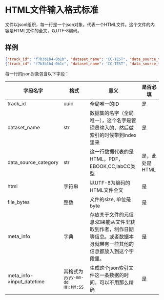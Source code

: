 # HTML文件输入格式标准

文件以jsonl组织，每一行是一个json对象，代表一个HTML文件。这个文件的内容是HTML文件的全文，以UTF-8编码。

## 样例

```json
{"track_id": "f7b3b1b4-0b1b", "dataset_name": "CC-TEST", "data_source_type": "HTML",  "html": "<html>.../html>", "file_bytes": 1000, "meta_info": {"input_datetime": "2020-01-01 00:00:00"}}
{"track_id": "f7b3b1b4-0b1c", "dataset_name": "CC-TEST", "data_source_type": "HTML",  "html": "<html>...</html>", "file_bytes": 1000, "meta_info": {"input_datetime": "2020-01-01 00:00:00"}}
```

每一行的json对象包含以下字段：

| 字段名字                  | 格式                           | 意义                                                                                                                | 是否必填        |
| ------------------------- | ------------------------------ | ------------------------------------------------------------------------------------------------------------------- | --------------- |
| track_id                  | uuid                           | 全局唯一的ID                                                                                                        | 是              |
| dataset_name              | str                            | 数据集的名字（全局唯一），这个名字是管理员输入的，然后做索引的时候带到index里来                                     | 是              |
| data_source_category      | str                            | 这一行数据代表的是HTML，PDF，EBOOK,CC,labCC类型                                                                     | 是，此处是 HTML |
| html                      | 字符串                         | 以UTF-8为编码的HTML文件全文                                                                                         | 是              |
| file_bytes                | 整数                           | 文件的size, 单位是byte                                                                                              | 是              |
| meta_info                 | 字典                           | 存放关于文件的元信息:如果能从文件里获取到作者，制作日期等信息。或者数据本身就带有一些其他的信息都放入到这个字段里。 | 是              |
| meta_info->input_datetime | 其格式为 `yyyy-mm-dd HH:MM:SS` | 生成这个json索引文件这一条数据的时间，可以不用那么精确                                                              | 是              |
